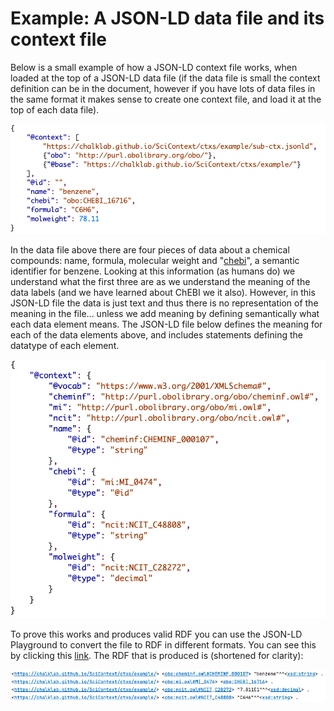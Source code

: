 # Example: A JSON-LD data file and its context file
Below is a small example of how a JSON-LD context file works, when loaded at the top of a JSON-LD data file (if the data
file is small the context definition can be in the document, however if you have lots of data files in the same format it
makes sense to create one context file, and load it at the top of each data file).

<div align="center"><img src="images/example_file.png" alt="JSON-LD data file" width="700"></div>

In the data file above there are four pieces of data about a chemical compounds: name, formula, molecular weight and 
"[chebi](https://www.ebi.ac.uk/chebi/searchId.do?chebiId=CHEBI:16716)", a semantic identifier for benzene. Looking at
this information (as humans do) we understand what the first three are as we understand the meaning of the data labels
(and we have learned about ChEBI we it also).  However, in this JSON-LD file the data is just text and thus there is no
representation of the meaning in the file... unless we add meaning by defining semantically what each data element
means.  The JSON-LD file below defines the meaning for each of the data elements above, and includes statements defining
the datatype of each element.

<div align="center"><img src="images/example_ctx.png" alt="JSON-LD context file" width="600"></div>

To prove this works and produces valid RDF you can use the JSON-LD Playground to convert the file to RDF in different 
formats.  You can see this by clicking this [link](https://tinyurl.com/2mkhg6f4). The RDF that is produced is 
(shortened for clarity):

![example_rdf.png](images/example_rdf.png)